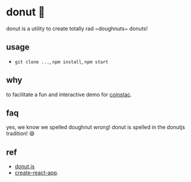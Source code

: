 # donut :doughnut:

donut is a utility to create totally rad ~doughnuts~ donuts!

## usage

- `git clone ...`, `npm install`, `npm start`

## why

to facilitate a fun and interactive demo for [coinstac](https://github.com/mrn-code/coinstac).

## faq

yes, we know we spelled doughnut wrong!  donut is spelled in the donutjs tradition! :smile:

## ref

- [donut.js](http://donutjs.club/)
- [create-react-app](https://github.com/facebookincubator/create-react-app/blob/master/template/README.md).
